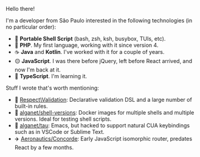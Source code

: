 Hello there!

I'm a developer from São Paulo interested in the following technologies (in no particular order):

 - 🐚 **Portable Shell Script** (bash, zsh, ksh, busybox, TUIs, etc).
 - 🐘 **PHP**. My first language, working with it since version 4.
 - ☕ **Java** and **Kotlin**. I've worked with it for a couple of years.
 - 🟡 **JavaScript**. I was there before jQuery, left before React arrived, and now I'm back at it.
 - 🔵 **TypeScript**. I'm learning it.

Stuff I wrote that's worth mentioning:

 - 🐘 [Respect\Validation](https://github.com/Respect/Validation): Declarative validation DSL and a large number of built-in rules. 
 - 🐚 [alganet/shell-versions](https://github.com/alganet/shell-versions): Docker images for multiple shells and multiple versions. Ideal for testing shell scripts.
 - 🐃 [alganet/tau](https://github.com/alganet/tau): Emacs, but hacked to support natural CUA keybindings such as in VSCode or Sublime Text.
 - ✈️ [Aeronautics/Concorde](https://github.com/Aeronautics/Concorde): Early JavaScript isomorphic router, predates React by a few months.
